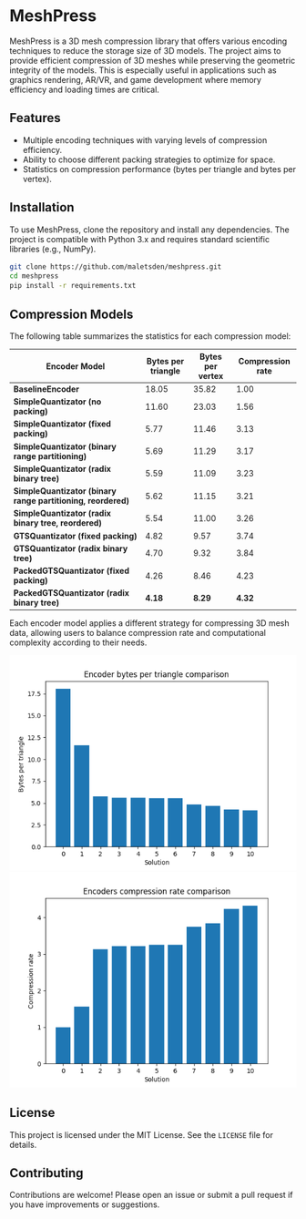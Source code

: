 # MeshPress

MeshPress is a 3D mesh compression library that offers various encoding techniques to reduce the storage size of 3D models. The project aims to provide efficient compression of 3D meshes while preserving the geometric integrity of the models. This is especially useful in applications such as graphics rendering, AR/VR, and game development where memory efficiency and loading times are critical.

## Features

- Multiple encoding techniques with varying levels of compression efficiency.
- Ability to choose different packing strategies to optimize for space.
- Statistics on compression performance (bytes per triangle and bytes per vertex).

## Installation

To use MeshPress, clone the repository and install any dependencies. The project is compatible with Python 3.x and requires standard scientific libraries (e.g., NumPy).

```bash
git clone https://github.com/maletsden/meshpress.git
cd meshpress
pip install -r requirements.txt
```

## Compression Models

The following table summarizes the statistics for each compression model:


| Encoder Model                                                | Bytes per triangle | Bytes per vertex | Compression rate | 
|--------------------------------------------------------------|--------------------|------------------|------------------|
| **BaselineEncoder**                                          | 18.05              | 35.82            | 1.00             |
| **SimpleQuantizator (no packing)**                           | 11.60              | 23.03            | 1.56             | 
| **SimpleQuantizator (fixed packing)**                        | 5.77               | 11.46            | 3.13             | 
| **SimpleQuantizator (binary range partitioning)**            | 5.69               | 11.29            | 3.17             |
| **SimpleQuantizator (radix binary tree)**                    | 5.59               | 11.09            | 3.23             | 
| **SimpleQuantizator (binary range partitioning, reordered)** | 5.62               | 11.15            | 3.21             |
| **SimpleQuantizator (radix binary tree, reordered)**         | 5.54               | 11.00            | 3.26             | 
| **GTSQuantizator (fixed packing)**                           | 4.82               | 9.57             | 3.74             |
| **GTSQuantizator (radix binary tree)**                       | 4.70               | 9.32             | 3.84             | 
| **PackedGTSQuantizator (fixed packing)**                     | 4.26               | 8.46             | 4.23             |
| **PackedGTSQuantizator (radix binary tree)**                 | **4.18**           | **8.29**         | **4.32**         | 

Each encoder model applies a different strategy for compressing 3D mesh data, allowing users to balance compression rate and computational complexity according to their needs.

![bytes_per_triangle_bar_plot](images/bytes_per_triangle_bar_plot.png) ![compression_rate_bar_plot](images/compression_rate_bar_plot.png)

## License

This project is licensed under the MIT License. See the `LICENSE` file for details.

## Contributing

Contributions are welcome! Please open an issue or submit a pull request if you have improvements or suggestions.

